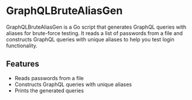 # GraphQLBruteAliasGen

GraphQLBruteAliasGen is a Go script that generates GraphQL queries with aliases for brute-force testing. It reads a list of passwords from a file and constructs GraphQL queries with unique aliases to help you test login functionality.

## Features

- Reads passwords from a file
- Constructs GraphQL queries with unique aliases
- Prints the generated queries

